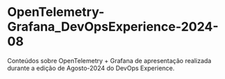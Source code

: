 # OpenTelemetry-Grafana_DevOpsExperience-2024-08
Conteúdos sobre OpenTelemetry + Grafana de apresentação realizada durante a edição de Agosto-2024 do DevOps Experience.
